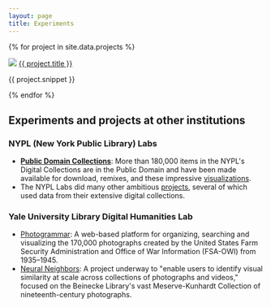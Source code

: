 ```yaml
---
layout: page
title: Experiments
---
```


<!-- Automatic project list generator -->

{% for project in site.data.projects %}
<div class="toc">
  <img src="{{ project.avatar }}" class="avatar" />
  <a href="{{ project.url }}">{{ project.title }}</a>
  <p>{{ project.snippet }}</p>
</div>
{% endfor %}

## Experiments and projects at other institutions

### NYPL (New York Public Library) Labs
- [**Public Domain Collections**](https://www.nypl.org/research/collections/digital-collections/public-domain): More than 180,000 items in the NYPL's Digital Collections are in the Public Domain and have been made available for download, remixes, and these impressive [visualizations](http://publicdomain.nypl.org/pd-visualization/).
- The NYPL Labs did many other ambitious [projects](https://www.nypl.org/blog/2014/09/03/generative-ebook-covers), several of which used data from their extensive digital collections.

### Yale University Library Digital Humanities Lab
- [Photogrammar](http://photogrammar.yale.edu/): A web-based platform for organizing, searching and visualizing the 170,000 photographs created by the United States Farm Security Administration and Office of War Information (FSA-OWI) from 1935–1945.
- [Neural Neighbors](https://yaledhlab.github.io/neural-neighbors/): A project underway to "enable users to identify visual similarity at scale across collections of photographs and videos," focused on the Beinecke Library's vast Meserve-Kunhardt Collection of nineteenth-century photographs.

